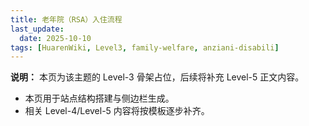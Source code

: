 ```yaml
---
title: 老年院（RSA）入住流程
last_update:
  date: 2025-10-10
tags: [HuarenWiki, Level3, family-welfare, anziani-disabili]
---
```

**说明：** 本页为该主题的 Level-3 骨架占位，后续将补充 Level-5 正文内容。

- 本页用于站点结构搭建与侧边栏生成。
- 相关 Level-4/Level-5 内容将按模板逐步补齐。

